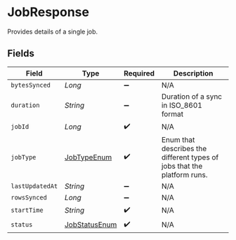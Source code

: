 # JobResponse

Provides details of a single job.


## Fields

| Field                                                                   | Type                                                                    | Required                                                                | Description                                                             |
| ----------------------------------------------------------------------- | ----------------------------------------------------------------------- | ----------------------------------------------------------------------- | ----------------------------------------------------------------------- |
| `bytesSynced`                                                           | *Long*                                                                  | :heavy_minus_sign:                                                      | N/A                                                                     |
| `duration`                                                              | *String*                                                                | :heavy_minus_sign:                                                      | Duration of a sync in ISO_8601 format                                   |
| `jobId`                                                                 | *Long*                                                                  | :heavy_check_mark:                                                      | N/A                                                                     |
| `jobType`                                                               | [JobTypeEnum](../../models/shared/JobTypeEnum.md)                       | :heavy_check_mark:                                                      | Enum that describes the different types of jobs that the platform runs. |
| `lastUpdatedAt`                                                         | *String*                                                                | :heavy_minus_sign:                                                      | N/A                                                                     |
| `rowsSynced`                                                            | *Long*                                                                  | :heavy_minus_sign:                                                      | N/A                                                                     |
| `startTime`                                                             | *String*                                                                | :heavy_check_mark:                                                      | N/A                                                                     |
| `status`                                                                | [JobStatusEnum](../../models/shared/JobStatusEnum.md)                   | :heavy_check_mark:                                                      | N/A                                                                     |